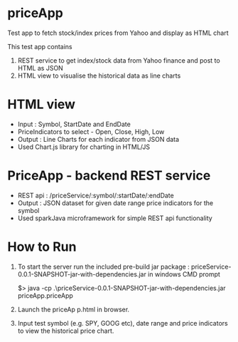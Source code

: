# priceApp
Test app to fetch stock/index prices from Yahoo and display as HTML chart

This test app contains
1. REST service to get index/stock data from Yahoo finance and post to HTML as JSON
2. HTML view to visualise the historical data as line charts


# HTML view
  - Input : Symbol, StartDate and EndDate
  - PriceIndicators to select - Open, Close, High, Low
  - Output : Line Charts for each indicator from JSON data
  - Used Chart.js library for charting in HTML/JS

# PriceApp - backend REST service
  - REST api : /priceService/:symbol/:startDate/:endDate
  - Output : JSON dataset for given date range price indicators for the symbol
  - Used sparkJava microframework for simple REST api functionality
  
  
# How to Run
  1. To start the server run the included pre-build jar package : priceService-0.0.1-SNAPSHOT-jar-with-dependencies.jar
  in windows CMD prompt 
  
      $> java -cp .\priceService-0.0.1-SNAPSHOT-jar-with-dependencies.jar priceApp.priceApp
      
  2. Launch the priceAp p.html in browser.
  
  3. Input test symbol (e.g. SPY, GOOG etc), date range and price indicators to view the historical price chart.
